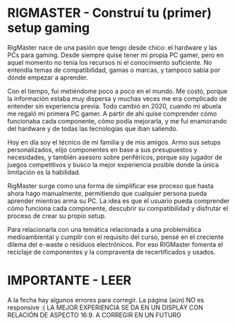 ﻿# RIGMASTER - Construí tu (primer) setup gaming
RigMaster nace de una pasión que tengo desde chico: el hardware y las PCs para gaming.
Desde siempre quise tener mi propia PC gamer, pero en aquel momento no tenía los recursos ni el conocimiento suficiente. No entendía temas de compatibilidad, gamas o marcas, y tampoco sabía por dónde empezar a aprender.

Con el tiempo, fui metiéndome poco a poco en el mundo. Me costó, porque la información estaba muy dispersa y muchas veces  me era complicado de entender sin experiencia previa. Todo cambió en 2020, cuando mi abuela me regaló mi primera PC gamer.
A partir de ahí quise comprender cómo funcionaba cada componente, cómo podía mejorarla, y me fui enamorando del hardware y de todas las tecnologías que iban saliendo.

Hoy en día soy el técnico de mi familia y de mis amigos.
Armo sus setups personalizados, elijo componentes en base a sus presupuestos y necesidades, y también asesoro sobre periféricos, porque soy jugador de juegos competitivos y busco la mejor experiencia posible donde la única limitación es la habilidad.

RigMaster surge como una forma de simplificar ese proceso que hasta ahora hago manualmente, permitiendo que cualquier persona pueda aprender mientras arma su PC.
La idea es que el usuario pueda comprender cómo funciona cada componente, descubrir su compatibilidad y disfrutar el proceso de crear su propio setup.

Para relacionarla con una temática relacionada a una problemática medioambiental y cumplir con el requisito del curso, pensé en el creciente dilema del e-waste o residuos electrónicos. Por eso RIGMaster fomenta el reciclaje de componentes y la compraventa de recertificados y usados.

# IMPORTANTE - LEER
A la fecha hay algunos errores para corregir.
La página (aún) NO es responsive :(
LA MEJOR EXPERIENCIA SE DA EN UN DISPLAY CON RELACIÓN DE ASPECTO 16:9. A CORREGIR EN UN FUTURO


